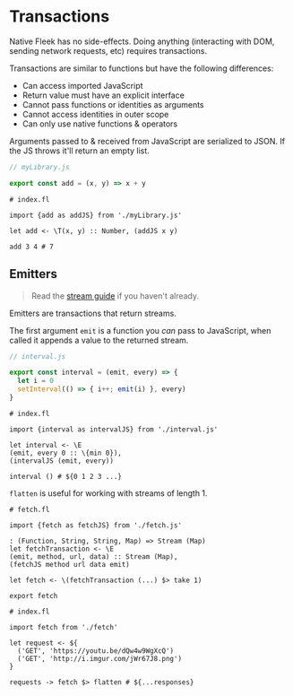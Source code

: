 # Transactions

Native Fleek has no side-effects. Doing anything (interacting with DOM, sending network requests, etc) requires transactions.

Transactions are similar to functions but have the following differences:

* Can access imported JavaScript
* Return value must have an explicit interface
* Cannot pass functions or identities as arguments
* Cannot access identities in outer scope
* Can only use native functions & operators

Arguments passed to & received from JavaScript are serialized to JSON. If the JS throws it'll return an empty list.

```js
// myLibrary.js

export const add = (x, y) => x + y
```

```fl
# index.fl

import {add as addJS} from './myLibrary.js'

let add <- \T(x, y) :: Number, (addJS x y)

add 3 4 # 7
```

## Emitters

> Read the [stream guide](./6_streams.md) if you haven't already.

Emitters are transactions that return streams.

The first argument `emit` is a function you *can* pass to JavaScript, when called it appends a value to the returned stream.

```js
// interval.js

export const interval = (emit, every) => {
  let i = 0
  setInterval(() => { i++; emit(i) }, every)
}
```

```fl
# index.fl

import {interval as intervalJS} from './interval.js'

let interval <- \E
(emit, every 0 :: \{min 0}),
(intervalJS (emit, every))

interval () # ${0 1 2 3 ...}
```

`flatten` is useful for working with streams of length 1.

```fl
# fetch.fl

import {fetch as fetchJS} from './fetch.js'

: (Function, String, String, Map) => Stream (Map)
let fetchTransaction <- \E
(emit, method, url, data) :: Stream (Map),
(fetchJS method url data emit)

let fetch <- \(fetchTransaction (...) $> take 1)

export fetch
```

```fl
# index.fl

import fetch from './fetch'

let request <- ${
  ('GET', 'https://youtu.be/dQw4w9WgXcQ')
  ('GET', 'http://i.imgur.com/jWr67J8.png')
}

requests -> fetch $> flatten # ${...responses}
```
